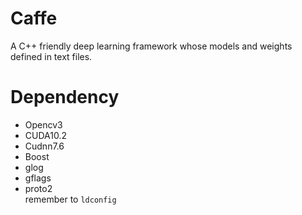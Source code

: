 # Caffe
A C++ friendly deep learning framework whose models and weights defined in text files.

# Dependency
- Opencv3
- CUDA10.2
- Cudnn7.6
- Boost
- glog
- gflags
- proto2  
remember to ```ldconfig```